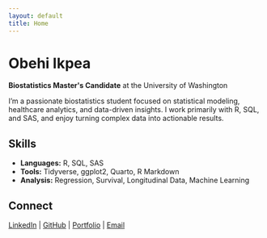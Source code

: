 ```yaml
---
layout: default
title: Home
---
```


# Obehi Ikpea
**Biostatistics Master's Candidate** at the University of Washington

I’m a passionate biostatistics student focused on statistical modeling, healthcare analytics, and data-driven insights. I work primarily with R, SQL, and SAS, and enjoy turning complex data into actionable results.

## Skills
- **Languages:** R, SQL, SAS  
- **Tools:** Tidyverse, ggplot2, Quarto, R Markdown  
- **Analysis:** Regression, Survival, Longitudinal Data, Machine Learning

## Connect
[LinkedIn](https://linkedin.com/in/obehi-ikpea-7b860a1b9) | [GitHub](https://github.com/Obehiik) | [Portfolio](https://obehiikpea.quarto.pub/obehi-winnifred-ikpeas-data-science-portfolio/) | [Email](mailto:ikpeaobehi3@gmail.com)

